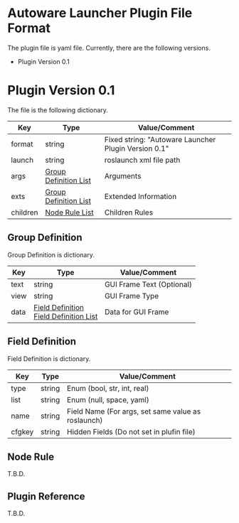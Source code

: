# Autoware Launcher Plugin File Format

The plugin file is yaml file. Currently, there are the following versions.
* Plugin Version 0.1

# Plugin Version 0.1

The file is the following dictionary.

| Key      | Type   | Value/Comment |
|----------|--------|---------------|
| format   | string | Fixed string: "Autoware Launcher Plugin Version 0.1" |
| launch   | string | roslaunch xml file path |
| args     | [Group Definition List](#group_definition) | Arguments |
| exts     | [Group Definition List](#group_definition) | Extended Information |
| children | [Node Rule List](#node_rule) | Children Rules |


## <a id="group_definition">Group Definition</a>

Group Definition is dictionary.

| Key    | Type   | Value/Comment |
|--------|--------|---------------|
| text   | string | GUI Frame Text (Optional) |
| view   | string | GUI Frame Type |
| data   | [Field Definition](#field_definition)<br>[Field Definition List](#field_definition) | Data for GUI Frame |

## <a id="field_definition">Field Definition</a>

Field Definition is dictionary.

| Key    | Type   | Value/Comment |
|--------|--------|---------------|
| type   | string | Enum (bool, str, int, real) |
| list   | string | Enum (null, space, yaml) |
| name   | string | Field Name (For args, set same value as roslaunch) |
| cfgkey | string | Hidden Fields (Do not set in plufin file) |

## <a id="node_rule">Node Rule</a>

T.B.D.

## <a id="child_definition">Plugin Reference</a>

T.B.D.



